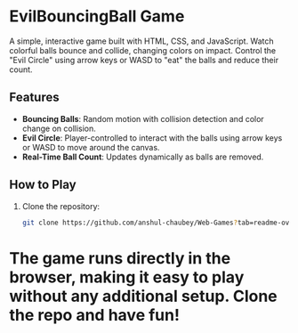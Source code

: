 # EvilBouncingBall Game

A simple, interactive game built with HTML, CSS, and JavaScript. Watch colorful balls bounce and collide, changing colors on impact. Control the "Evil Circle" using arrow keys or WASD to "eat" the balls and reduce their count.

## Features
- **Bouncing Balls**: Random motion with collision detection and color change on collision.
- **Evil Circle**: Player-controlled to interact with the balls using arrow keys or WASD to move around the canvas.
- **Real-Time Ball Count**: Updates dynamically as balls are removed.

## How to Play
1. Clone the repository:
   ```bash
   git clone https://github.com/anshul-chaubey/Web-Games?tab=readme-ov-file#evilbouncingball-game

# The game runs directly in the browser, making it easy to play without any additional setup. Clone the repo and have fun!
